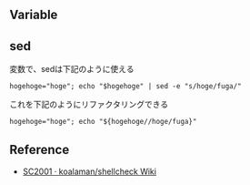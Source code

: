 ## Variable

## sed

変数で、sedは下記のように使える

```
hogehoge="hoge"; echo "$hogehoge" | sed -e "s/hoge/fuga/"
```

これを下記のようにリファクタリングできる

```
hogehoge="hoge"; echo "${hogehoge//hoge/fuga}"
```

## Reference

- [SC2001 · koalaman/shellcheck Wiki](https://github.com/koalaman/shellcheck/wiki/SC2001)